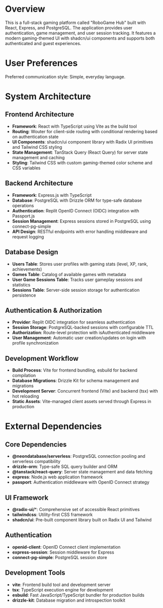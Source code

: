 # Overview

This is a full-stack gaming platform called "RoboGame Hub" built with React, Express, and PostgreSQL. The application provides user authentication, game management, and user session tracking. It features a modern gaming-themed UI with shadcn/ui components and supports both authenticated and guest experiences.

# User Preferences

Preferred communication style: Simple, everyday language.

# System Architecture

## Frontend Architecture
- **Framework**: React with TypeScript using Vite as the build tool
- **Routing**: Wouter for client-side routing with conditional rendering based on authentication state
- **UI Components**: shadcn/ui component library with Radix UI primitives and Tailwind CSS styling
- **State Management**: TanStack Query (React Query) for server state management and caching
- **Styling**: Tailwind CSS with custom gaming-themed color scheme and CSS variables

## Backend Architecture
- **Framework**: Express.js with TypeScript
- **Database**: PostgreSQL with Drizzle ORM for type-safe database operations
- **Authentication**: Replit OpenID Connect (OIDC) integration with Passport.js
- **Session Management**: Express sessions stored in PostgreSQL using connect-pg-simple
- **API Design**: RESTful endpoints with error handling middleware and request logging

## Database Design
- **Users Table**: Stores user profiles with gaming stats (level, XP, rank, achievements)
- **Games Table**: Catalog of available games with metadata
- **User Game Sessions Table**: Tracks user gameplay sessions and statistics
- **Sessions Table**: Server-side session storage for authentication persistence

## Authentication & Authorization
- **Provider**: Replit OIDC integration for seamless authentication
- **Session Storage**: PostgreSQL-backed sessions with configurable TTL
- **Authorization**: Route-level protection with isAuthenticated middleware
- **User Management**: Automatic user creation/updates on login with profile synchronization

## Development Workflow
- **Build Process**: Vite for frontend bundling, esbuild for backend compilation
- **Database Migrations**: Drizzle Kit for schema management and migrations
- **Development Server**: Concurrent frontend (Vite) and backend (tsx) with hot reloading
- **Static Assets**: Vite-managed client assets served through Express in production

# External Dependencies

## Core Dependencies
- **@neondatabase/serverless**: PostgreSQL connection pooling and serverless compatibility
- **drizzle-orm**: Type-safe SQL query builder and ORM
- **@tanstack/react-query**: Server state management and data fetching
- **express**: Node.js web application framework
- **passport**: Authentication middleware with OpenID Connect strategy

## UI Framework
- **@radix-ui/***: Comprehensive set of accessible React primitives
- **tailwindcss**: Utility-first CSS framework
- **shadcn/ui**: Pre-built component library built on Radix UI and Tailwind

## Authentication
- **openid-client**: OpenID Connect client implementation
- **express-session**: Session middleware for Express
- **connect-pg-simple**: PostgreSQL session store

## Development Tools
- **vite**: Frontend build tool and development server
- **tsx**: TypeScript execution engine for development
- **esbuild**: Fast JavaScript/TypeScript bundler for production builds
- **drizzle-kit**: Database migration and introspection toolkit
